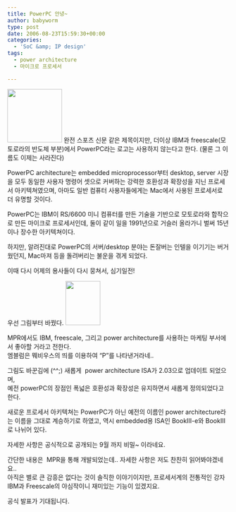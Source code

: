 ```yaml
---
title: PowerPC 안녕~
author: babyworm
type: post
date: 2006-08-23T15:59:30+00:00
categories:
  - 'SoC &amp; IP design'
tags:
  - power architecture
  - 마이크로 프로세서

---
```

<img loading="lazy" decoding="async" class="aligncenter" src="https://i0.wp.com/babyworm.net/wordpress/wp-content/uploads/1/cfile8.uf.19702F564D6A7A7E1BD0F6.jpg?resize=124%2C121" alt="" width="124" height="121" data-recalc-dims="1" />  
완전 스포츠 신문 같은 제목이지만, 더이상 IBM과 freescale(모토로라의 반도체 부분)에서 PowerPC라는 로고는 사용하지 않는다고 한다. (물론 그 이름도 이제는 사라진다)

PowerPC architecture는 embedded microprocessor부터 desktop, server 시장을 모두 동일한 사용자 명령어 셋으로 커버하는 강력한 호환성과 확장성을 지닌 프로세서 아키텍쳐였으며, 아마도 일반 컴퓨터 사용자들에게는 Mac에서 사용된 프로세서로 더 유명할 것이다.

PowerPC는 IBM이 RS/6600 미니 컴퓨터를 만든 기술을 기반으로 모토로라와 합작으로 만든 마이크로 프로세서인데, 둘이 같이 일을 1991년으로 거슬러 올라가니 벌써 15년이나 장수한 아키텍쳐이다.

하지만, 알려진대로 PowerPC의 서버/desktop 분야는 돈잘버는 인텔을 이기기는 버거웠던지, Mac마져 등을 돌려버리는 불운을 겪게 되었다.

이때 다시 어제의 용사들이 다시 뭉쳐서, 심기일전!

우선 그림부터 바꿨다. <img loading="lazy" decoding="async" class="alignright" src="https://i0.wp.com/babyworm.net/wordpress/wp-content/uploads/1/cfile5.uf.175B39584D6A7A7D20F479.jpg?resize=79%2C100" alt="" width="79" height="100" data-recalc-dims="1" />

MPR에서도 IBM, freescale, 그리고 power architecture를 사용하는 마케팅 부서에서 좋아할 거라고 전한다.  
엠블럼은 뭬비우스의 띄를 이용하여 &#8220;P&#8221;를 나타낸거라네..

그림도 바꾼김에 (^^;) 새롭게  power architecture ISA가 2.03으로 업데이트 되었으며,  
예전 powerPC의 장점인 폭넓은 호환성과 확장성은 유지하면서 새롭게 정의되었다고 한다.

새로운 프로세서 아키텍쳐는 PowerPC가 아닌 예전의 이름인 power architecture라는 이름을 그대로 계승하기로 하였고, 역시 embedded용 ISA인 BookIII-e와 BookIII로 나뉘어 있다.

자세한 사항은 공식적으로 공개되는 9월 까지 비밀~ 이라네요.

간단한 내용은  MPR을 통해 개발되었는데.. 자세한 사항은 저도 찬찬히 읽어봐야겠네요..  
아직은 별로 큰 감흥은 없다는 것이 솔직한 이야기이지만, 프로세서계의 전통적인 강자 IBM과 Freescale의 야심작이니 재미있는 기능이 있겠지요.

공식 발표가 기대됩니다.
